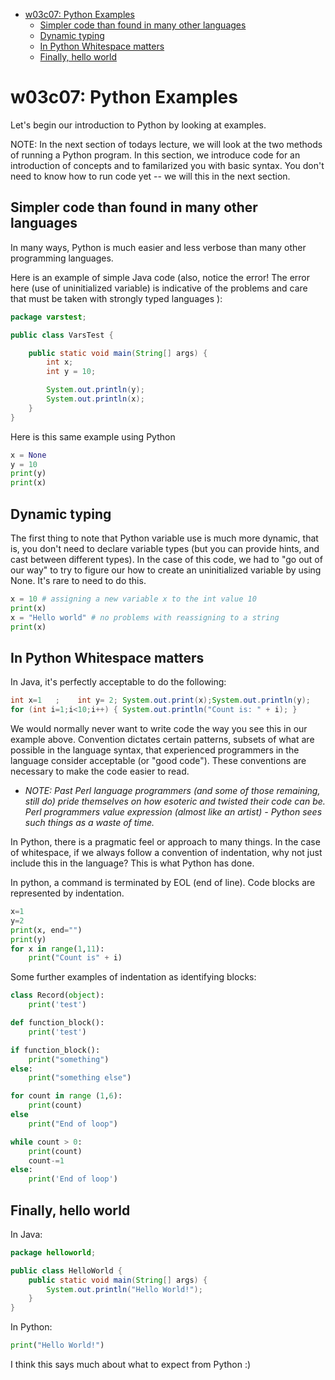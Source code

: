 
- [w03c07: Python Examples](#w03c07-python-examples)
	- [Simpler code than found in many other languages](#simpler-code-than-found-in-many-other-languages)
	- [Dynamic typing](#dynamic-typing)
	- [In Python Whitespace matters](#in-python-whitespace-matters)
	- [Finally, hello world](#finally-hello-world)

# w03c07: Python Examples

Let's begin our introduction to Python by looking at examples.

NOTE: In the next section of todays lecture, we will look at the two methods of running a Python program. In this section, we introduce code for an introduction of concepts and to familarized you with basic syntax. You don't need to know how to run code yet -- we will this in the next section.

## Simpler code than found in many other languages

In many ways, Python is much easier and less verbose than many other programming languages.

Here is an example of simple Java code (also, notice the error! The error here (use of uninitialized variable) is indicative of the problems and care that must be taken with strongly typed languages ):

```java
package varstest;

public class VarsTest {

    public static void main(String[] args) {
        int x;
        int y = 10;

        System.out.println(y);
        System.out.println(x);
    }
}

```

Here is this same example using Python

```python
x = None
y = 10
print(y)
print(x)
```

## Dynamic typing

The first thing to note that Python variable use is much more dynamic, that is, you don't need to declare variable types (but you can provide hints, and cast between different types). In the case of this code, we had to "go out of our way" to try to figure our how to create an uninitialized variable by using None. It's rare to need to do this.

```python
x = 10 # assigning a new variable x to the int value 10
print(x)
x = "Hello world" # no problems with reassigning to a string
print(x)
```

## In Python Whitespace matters

In Java, it's perfectly acceptable to do the following:

```java
int x=1   ;    int y= 2; System.out.print(x);System.out.println(y);
for (int i=1;i<10;i++) { System.out.println("Count is: " + i); }
```

We would normally never want to write code the way you see this in our example above. Convention dictates certain patterns, subsets of what are possible in the language syntax, that experienced programmers in the language consider acceptable (or "good code"). These conventions are necessary to make the code easier to read.

* *NOTE: Past Perl language programmers (and some of those remaining, still do) pride themselves on how esoteric and twisted their code can be. Perl programmers value expression (almost like an artist) - Python sees such things as a waste of time.*

In Python, there is a pragmatic feel or approach to many things. In the case of whitespace, if we always follow a convention of indentation, why not just  include this in the language? This is what Python has done.

In python, a command is terminated by EOL (end of line). Code blocks are represented by indentation.

```python
x=1
y=2
print(x, end="")
print(y)
for x in range(1,11):
    print("Count is" + i)
```

Some further examples of indentation as identifying blocks:

```python
class Record(object):
    print('test')

def function_block():
    print('test')

if function_block():
    print("something")
else:
    print("something else")

for count in range (1,6):
    print(count)
else
    print("End of loop")

while count > 0:
    print(count)
    count-=1
else:
    print('End of loop')
```


## Finally, hello world

In Java:

```java
package helloworld;

public class HelloWorld {
    public static void main(String[] args) {
        System.out.println("Hello World!");
    }
}

```

In Python:

```python
print("Hello World!")
```

I think this says much about what to expect from Python :)
